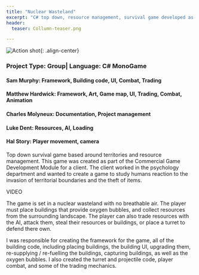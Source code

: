 ```yaml
---
title: "Nuclear Wasteland"
excerpt: "C# top down, resource management, survival game developed as a group"
header:
  teaser: Collumn-teaser.png

---
```


![Action shot](/images/){: .align-center}

### Project Type: Group| Language: C# MonoGame

#### Sam Murphy: Framework, Building code, UI, Combat, Trading

#### Matthew Hardwick: Framework, Art, Game map, UI, Trading, Combat, Animation

#### Charles Molyneux: Documentation, Project management 

#### Luke Dent: Resources, AI, Loading 

#### Hal Story: Player movement, camera

Top down survival game based around territories and resource management. This game was created as part of the Commercial Game Development Module for a client. The client worked in the psychology department and wanted to create a game to study humans reaction to the invasion of territorial boundaries and the theft of items.

VIDEO 

The game is set in a nuclear wasteland with no breathable air. The player must place buildings that provide oxygen bubbles, and collect resources from the surrounding landscape. The player can also trade resources with the AI, attack them, steal their resources or buildings, or place a turret to defend there own.

I was responsible for creating the framework for the game, all of the building code, including placing buildings, the building UI, upgrading them, re-supplying / re-fuelling the buildings, capturing buildings, as well as the oxygen bubbles. I also created the turret and projectile code, player combat, and some of the trading mechanics.

